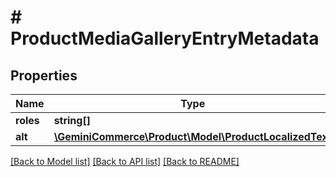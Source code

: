 # # ProductMediaGalleryEntryMetadata


## Properties


Name | Type | Description | Notes
------------ | ------------- | ------------- | -------------
**roles**| **string[]** |   | [optional]
**alt**| [**\GeminiCommerce\Product\Model\ProductLocalizedText**](ProductLocalizedText.md) |   | [optional]


[[Back to Model list]](../../README.md#models) [[Back to API list]](../../README.md#endpoints) [[Back to README]](../../README.md)